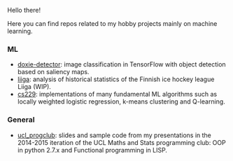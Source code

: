 Hello there!

Here you can find repos related to my hobby projects mainly on machine learning.

### ML
  - [doxie-detector](https://github.com/nlaaksonen/doxie-detector): image classification in TensorFlow with object detection based on saliency maps.
  - [liiga](https://github.com/nlaaksonen/liiga): analysis of historical statistics of the Finnish ice hockey league Liiga (WIP).
  - [cs229](https://github.com/nlaaksonen/cs229): implementations of many fundamental ML algorithms such as locally weighted logistic regression,
  k-means clustering and Q-learning.
  
### General
  - [ucl_progclub](https://github.com/nlaaksonen/ucl_progclub): slides and sample code from my presentations in the 2014-2015 iteration
  of the UCL Maths and Stats programming club: OOP in python 2.7.x and Functional programming in LISP.
